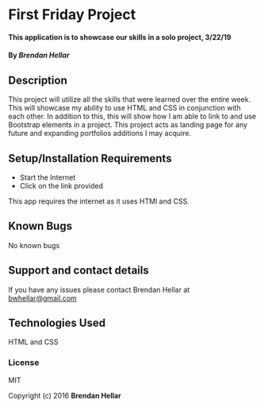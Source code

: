 # First Friday Project

#### This application is to showcase our skills in a solo project, 3/22/19
#### By _**Brendan Hellar**_

## Description

This project will utilize all the skills that were learned over the entire week.  This will showcase my ability to use HTML and CSS in conjunction with each other.  In addition to this, this will show how I am able to link to and use Bootstrap elements in a project.  This project acts as landing page for any future and expanding portfolios additions I may acquire.

## Setup/Installation Requirements

* Start the Internet
* Click on the link provided


This app requires the internet as it uses HTMl and CSS.

## Known Bugs

No known bugs

## Support and contact details

If you have any issues please contact Brendan Hellar at bwhellar@gmail.com

## Technologies Used

HTML and CSS

### License

MIT

Copyright (c) 2016 **Brendan Hellar**
